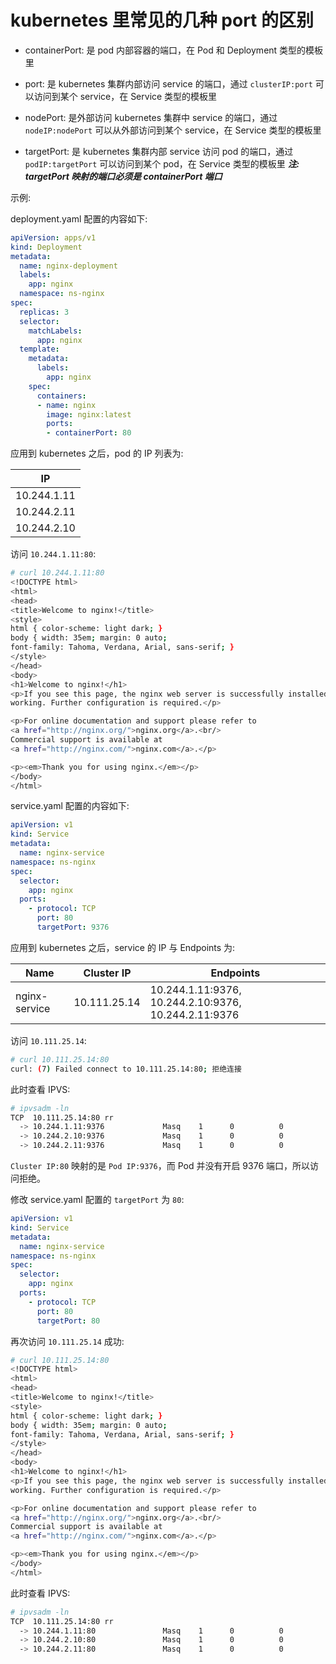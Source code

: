# kubernetes 里常见的几种 port 的区别

- containerPort: 是 pod 内部容器的端口，在 Pod 和 Deployment 类型的模板里

- port: 是 kubernetes 集群内部访问 service 的端口，通过 ```clusterIP:port``` 可以访问到某个 service，在 Service 类型的模板里

- nodePort: 是外部访问 kubernetes 集群中 service 的端口，通过 ```nodeIP:nodePort``` 可以从外部访问到某个 service，在 Service 类型的模板里

- targetPort: 是 kubernetes 集群内部 service 访问 pod 的端口，通过 ```podIP:targetPort``` 可以访问到某个 pod，在 Service 类型的模板里
   ***注: targetPort 映射的端口必须是 containerPort 端口***

示例:

deployment.yaml 配置的内容如下:

```yml
apiVersion: apps/v1
kind: Deployment
metadata:
  name: nginx-deployment
  labels:
    app: nginx
  namespace: ns-nginx
spec:
  replicas: 3
  selector:
    matchLabels:
      app: nginx
  template:
    metadata:
      labels:
        app: nginx
    spec:
      containers:
      - name: nginx
        image: nginx:latest
        ports:
        - containerPort: 80
```

应用到 kubernetes 之后，pod 的 IP 列表为:

|IP|
|--|
|10.244.1.11|
|10.244.2.11|
|10.244.2.10|

访问 ```10.244.1.11:80```:

```bash
# curl 10.244.1.11:80
<!DOCTYPE html>
<html>
<head>
<title>Welcome to nginx!</title>
<style>
html { color-scheme: light dark; }
body { width: 35em; margin: 0 auto;
font-family: Tahoma, Verdana, Arial, sans-serif; }
</style>
</head>
<body>
<h1>Welcome to nginx!</h1>
<p>If you see this page, the nginx web server is successfully installed and
working. Further configuration is required.</p>

<p>For online documentation and support please refer to
<a href="http://nginx.org/">nginx.org</a>.<br/>
Commercial support is available at
<a href="http://nginx.com/">nginx.com</a>.</p>

<p><em>Thank you for using nginx.</em></p>
</body>
</html>
```

service.yaml 配置的内容如下:

```yml
apiVersion: v1
kind: Service
metadata:
  name: nginx-service
namespace: ns-nginx
spec:
  selector:
    app: nginx
  ports:
    - protocol: TCP
      port: 80
      targetPort: 9376
```

应用到 kubernetes 之后，service 的 IP 与 Endpoints 为:

|Name|Cluster IP|Endpoints|
|--|--|--|
|nginx-service|10.111.25.14|10.244.1.11:9376, 10.244.2.10:9376, 10.244.2.11:9376|

访问 ```10.111.25.14```:

```bash
# curl 10.111.25.14:80
curl: (7) Failed connect to 10.111.25.14:80; 拒绝连接
```

此时查看 IPVS:

```bash
# ipvsadm -ln
TCP  10.111.25.14:80 rr
  -> 10.244.1.11:9376             Masq    1      0          0         
  -> 10.244.2.10:9376             Masq    1      0          0         
  -> 10.244.2.11:9376             Masq    1      0          0        
```

```Cluster IP:80``` 映射的是 ```Pod IP:9376```，而 Pod 并没有开启 9376 端口，所以访问拒绝。

修改 service.yaml 配置的 ```targetPort``` 为 ```80```:

```yml
apiVersion: v1
kind: Service
metadata:
  name: nginx-service
namespace: ns-nginx
spec:
  selector:
    app: nginx
  ports:
    - protocol: TCP
      port: 80
      targetPort: 80
```

再次访问 ```10.111.25.14``` 成功:

```bash
# curl 10.111.25.14:80
<!DOCTYPE html>
<html>
<head>
<title>Welcome to nginx!</title>
<style>
html { color-scheme: light dark; }
body { width: 35em; margin: 0 auto;
font-family: Tahoma, Verdana, Arial, sans-serif; }
</style>
</head>
<body>
<h1>Welcome to nginx!</h1>
<p>If you see this page, the nginx web server is successfully installed and
working. Further configuration is required.</p>

<p>For online documentation and support please refer to
<a href="http://nginx.org/">nginx.org</a>.<br/>
Commercial support is available at
<a href="http://nginx.com/">nginx.com</a>.</p>

<p><em>Thank you for using nginx.</em></p>
</body>
</html>
```

此时查看 IPVS:

```bash
# ipvsadm -ln
TCP  10.111.25.14:80 rr
  -> 10.244.1.11:80               Masq    1      0          0         
  -> 10.244.2.10:80               Masq    1      0          0         
  -> 10.244.2.11:80               Masq    1      0          0          
```
